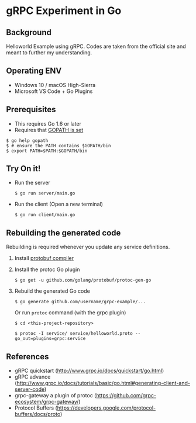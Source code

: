 gRPC Experiment in Go
======================

Background
-------------

Helloworld Example using gRPC. Codes are taken from the official site and meant to further my understanding.

Operating ENV
-------------
- Windows 10 / macOS High-Sierra
- Microsoft VS Code + Go Plugins 

Prerequisites
-------------

- This requires Go 1.6 or later
- Requires that [GOPATH is set](https://golang.org/doc/code.html#GOPATH)

```
$ go help gopath
$ # ensure the PATH contains $GOPATH/bin
$ export PATH=$PATH:$GOPATH/bin
```

Try On it!
-------------

- Run the server

  ```
  $ go run server/main.go
  ```

- Run the client (Open a new terminal)

  ```
  $ go run client/main.go
  ```

Rebuilding the generated code
----------------------------------------

Rebuilding is required whenever you update any service definitions. 

1. Install [protobuf compiler](https://github.com/google/protobuf/blob/master/README.md#protocol-compiler-installation)

2. Install the protoc Go plugin

   ```
   $ go get -u github.com/golang/protobuf/protoc-gen-go
   ```

3. Rebuild the generated Go code

   ```
   $ go generate github.com/username/grpc-example/...
   ```
   
   Or run `protoc` command (with the grpc plugin)
   
   ```
   $ cd <this-project-repository>

   $ protoc -I service/ service/helloworld.proto --go_out=plugins=grpc:service
   ```

References
-------------
* gRPC quickstart (http://www.grpc.io/docs/quickstart/go.html)
* gRPC advance (http://www.grpc.io/docs/tutorials/basic/go.html#generating-client-and-server-code)
* grpc-gateway a plugin of protoc (https://github.com/grpc-ecosystem/grpc-gateway/)
* Protocol Buffers (https://developers.google.com/protocol-buffers/docs/proto)